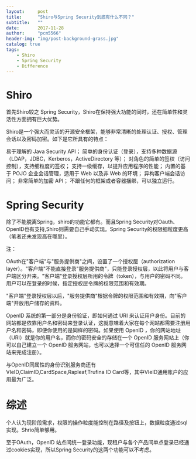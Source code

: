 ```yaml
---
layout:     post
title:      "Shiro与Spring Security到底有什么不同？"
subtitle:   ""
date:       2017-11-28
author:     "pcm5566"
header-img: "img/post-background-grass.jpg"
catalog: true
tags:
    - Shiro
    - Spring Security
    - Difference
---
```

# Shiro
首先Shiro较之 Spring Security，Shiro在保持强大功能的同时，还在简单性和灵活性方面拥有巨大优势。

Shiro是一个强大而灵活的开源安全框架，能够非常清晰的处理认证、授权、管理会话以及密码加密。如下是它所具有的特点：

易于理解的 Java Security API；
简单的身份认证（登录），支持多种数据源（LDAP，JDBC，Kerberos，ActiveDirectory 等）；
对角色的简单的签权（访问控制），支持细粒度的签权；
支持一级缓存，以提升应用程序的性能；
内置的基于 POJO 企业会话管理，适用于 Web 以及非 Web 的环境；
异构客户端会话访问；
非常简单的加密 API；
不跟任何的框架或者容器捆绑，可以独立运行。


# Spring Security
除了不能脱离Spring，shiro的功能它都有。而且Spring Security对Oauth、OpenID也有支持,Shiro则需要自己手动实现。Spring Security的权限细粒度更高（笔者还未发现高在哪里）。



注：

OAuth在"客户端"与"服务提供商"之间，设置了一个授权层（authorization layer）。"客户端"不能直接登录"服务提供商"，只能登录授权层，以此将用户与客户端区分开来。"客户端"登录授权层所用的令牌（token），与用户的密码不同。用户可以在登录的时候，指定授权层令牌的权限范围和有效期。

"客户端"登录授权层以后，"服务提供商"根据令牌的权限范围和有效期，向"客户端"开放用户储存的资料。



OpenID 系统的第一部分是身份验证，即如何通过 URI 来认证用户身份。目前的网站都是依靠用户名和密码来登录认证，这就意味着大家在每个网站都需要注册用户名和密码，即便你使用的是同样的密码。如果使用 OpenID ，你的网站地址（URI）就是你的用户名，而你的密码安全的存储在一个 OpenID 服务网站上（你可以自己建立一个 OpenID 服务网站，也可以选择一个可信任的 OpenID 服务网站来完成注册）。

与OpenID同属性的身份识别服务商还有ⅥeID,ClaimID,CardSpace,Rapleaf,Trufina ID Card等，其中ⅥeID通用账户的应用最为广泛。



# 综述
个人认为现阶段需求，权限的操作粒度能控制在路径及按钮上，数据粒度通过sql实现。Shrio简单够用。

至于OAuth，OpenID 站点间统一登录功能，现租户与各个产品间单点登录已经通过cookies实现，所以Spring Security的这两个功能可以不考虑。
